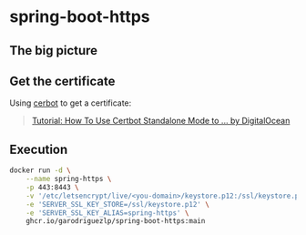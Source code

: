 # spring-boot-https

## The big picture

## Get the certificate

Using [cerbot](https://certbot.eff.org/) to get a certificate:

> [Tutorial: How To Use Certbot Standalone Mode to ... by DigitalOcean](https://www.digitalocean.com/community/tutorials/how-to-use-certbot-standalone-mode-to-retrieve-let-s-encrypt-ssl-certificates-on-ubuntu-22-04)

## Execution

```bash
docker run -d \
    --name spring-https \
    -p 443:8443 \
    -v '/etc/letsencrypt/live/<you-domain>/keystore.p12:/ssl/keystore.p12' \
    -e 'SERVER_SSL_KEY_STORE=/ssl/keystore.p12' \
    -e 'SERVER_SSL_KEY_ALIAS=spring-https' \
    ghcr.io/garodriguezlp/spring-boot-https:main
```
